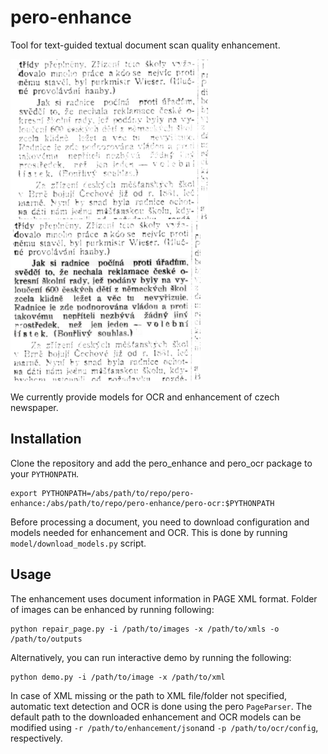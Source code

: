 # pero-enhance

Tool for text-guided textual document scan quality enhancement.

<img src="images/orig.png" height="256"> <img src="images/enhanced_correct.png" height="256">

We currently provide models for OCR and enhancement of czech newspaper.

## Installation
Clone the repository and add the pero_enhance and pero_ocr package to your `PYTHONPATH`.
```
export PYTHONPATH=/abs/path/to/repo/pero-enhance:/abs/path/to/repo/pero-enhance/pero-ocr:$PYTHONPATH
```

Before processing a document, you need to download configuration and models needed for enhancement and OCR. This is done by running `model/download_models.py` script.

## Usage
The enhancement uses document information in PAGE XML format. Folder of images can be enhanced by running following:
```
python repair_page.py -i /path/to/images -x /path/to/xmls -o /path/to/outputs
```
Alternatively, you can run interactive demo by running the following:
```
python demo.py -i /path/to/image -x /path/to/xml
```
In case of XML missing or the path to XML file/folder not specified, automatic text detection and OCR is done using the pero `PageParser`. The default path to the downloaded enhancement and OCR models can be modified using `-r /path/to/enhancement/json`and `-p /path/to/ocr/config`, respectively. 
